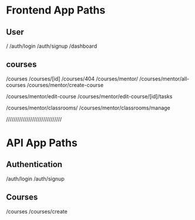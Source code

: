 # Frontend App Paths

## User

/
/auth/login
/auth/signup
/dashboard

## courses

/courses
/courses/[id]
/courses/404
/courses/mentor/
/courses/mentor/all-courses
/courses/mentor/create-course

<!-- edit course routes page -->

/courses/mentor/edit-course
/courses/mentor/edit-course/[id]/tasks

<!-- classroom routes -->

/courses/mentor/classrooms/
/courses/mentor/classrooms/manage

//////////////////////////////

# API App Paths

## Authentication

/auth/login
/auth/signup

## Courses

/courses
/courses/create

